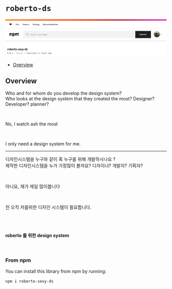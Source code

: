 # `roberto-ds`

![img.png](img.png)
- [Overview](#overview)


## Overview
Who and for whom do you develop the design system? <br/>
Who looks at the design system that they created the most? Designer? Developer? planner? <br/>

<br/>

No, I watch ash the most <br/>

<br/>

I only need a design system for me. <br/>


----------------

 디자인시스템을 누구와 같이 혹 누구를 위해 개발하시나요 ?  <br/>
 제작한 디자인시스템을 누가 가장많이 볼까요? 디자이너? 개발자? 기획자? <br/>

<br/>

 아니요, 재가 제일 많이봅니다 

 <br/>
 
 전 오직 저를위한 디자인 시스템이 필요합니다. 

 <br/>

<br/>
 
 #### roberto 를 위한 design system 

 <br/>

### From npm

You can install this library from npm by running:

```sh
npm i roberto-sexy-ds
```
